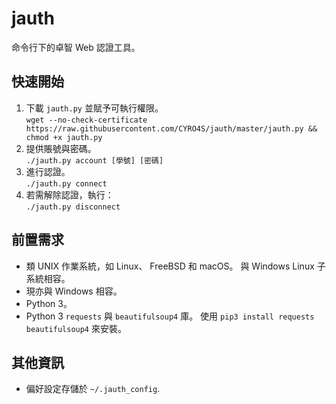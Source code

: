 # jauth
命令行下的卓智 Web 認證工具。

## 快速開始
1. 下載 `jauth.py` 並賦予可執行權限。  
```wget --no-check-certificate https://raw.githubusercontent.com/CYRO4S/jauth/master/jauth.py && chmod +x jauth.py```  
2. 提供賬號與密碼。  
```./jauth.py account [學號] [密碼]```
3. 進行認證。  
```./jauth.py connect```  
4. 若需解除認證，執行：  
```./jauth.py disconnect```  

## 前置需求
* 類 UNIX 作業系統，如 Linux、 FreeBSD 和 macOS。 與 Windows Linux 子系統相容。
* 現亦與 Windows 相容。
* Python 3。
* Python 3 `requests` 與 `beautifulsoup4` 庫。 使用 `pip3 install requests beautifulsoup4` 來安裝。

## 其他資訊
* 偏好設定存儲於 `~/.jauth_config`.
